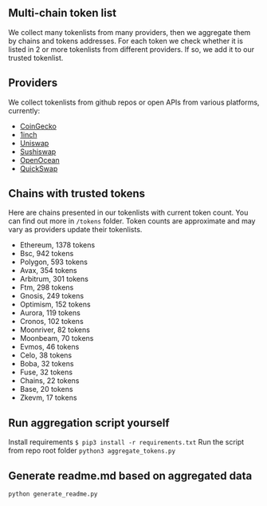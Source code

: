 
## Multi-chain token list 
We collect many tokenlists from many providers, then we aggregate them by chains and tokens addresses. 
For each token we check whether it is listed in 2 or more tokenlists from different providers. If so, 
we add it to our trusted tokenlist.

## Providers
We collect tokenlists from github repos or open APIs from various platforms, currently:
- [CoinGecko](https://www.coingecko.com/)
- [1inch](https://app.1inch.io/)
- [Uniswap](https://uniswap.org/)
- [Sushiswap](https://www.sushi.com/)
- [OpenOcean](https://openocean.finance/)
- [QuickSwap](https://quickswap.exchange/#/swap)

## Chains with trusted tokens
Here are chains presented in our tokenlists with current token count. You can find out more in `/tokens` folder.
Token counts are approximate and may vary as providers update their tokenlists.
- Ethereum, 1378 tokens
- Bsc, 942 tokens
- Polygon, 593 tokens
- Avax, 354 tokens
- Arbitrum, 301 tokens
- Ftm, 298 tokens
- Gnosis, 249 tokens
- Optimism, 152 tokens
- Aurora, 119 tokens
- Cronos, 102 tokens
- Moonriver, 82 tokens
- Moonbeam, 70 tokens
- Evmos, 46 tokens
- Celo, 38 tokens
- Boba, 32 tokens
- Fuse, 32 tokens
- Chains, 22 tokens
- Base, 20 tokens
- Zkevm, 17 tokens

## Run aggregation script yourself
Install requirements
```$ pip3 install -r requirements.txt```
Run the script from repo root folder
```python3 aggregate_tokens.py```
## Generate readme.md based on aggregated data
```bash
python generate_readme.py
```
